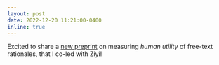 ```yaml
---
layout: post
date: 2022-12-20 11:21:00-0400
inline: true
---
```


Excited to share a [new preprint](https://openreview.net/forum?id=h-aJ39Z3Tc) on measuring *human utility* of free-text rationales, that I co-led with Ziyi!